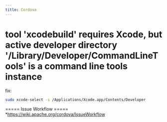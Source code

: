 ```yaml
---
title: Cordova
---
```


# tool 'xcodebuild' requires Xcode, but active developer directory '/Library/Developer/CommandLineTools' is a command line tools instance
fix:
```bash
sudo xcode-select -s /Applications/Xcode.app/Contents/Developer
```

===== Issue Workflow =====
*https://wiki.apache.org/cordova/IssueWorkflow
